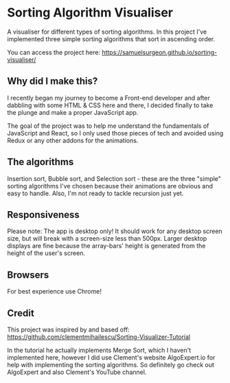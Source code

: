 # Sorting Algorithm Visualiser
A visualiser for different types of sorting algorithms. In this project I've implemented three simple sorting algorithms that sort in ascending order.

You can access the project here: https://samuelsurgeon.github.io/sorting-visualiser/

## Why did I make this?
I recently began my journey to become a Front-end developer and after dabbling with some HTML & CSS here and there, I decided finally to take the plunge and make a proper JavaScript app.

The goal of the project was to help me understand the fundamentals of JavaScript and React, so I only used those pieces of tech and avoided using Redux or any other addons for the animations.

## The algorithms

Insertion sort, Bubble sort, and Selection sort - these are the three "simple" sorting algorithms I've chosen because their animations are obvious and easy to handle. Also, I'm not ready to tackle recursion just yet.

## Responsiveness

Please note: The app is desktop only! It should work for any desktop screen size, but will break with a screen-size less than 500px. Larger desktop displays are fine because the array-bars' height is generated from the height of the user's screen.

## Browsers

For best experience use Chrome!

## Credit
This project was inspired by and based off: https://github.com/clementmihailescu/Sorting-Visualizer-Tutorial

In the tutorial he actually implements Merge Sort, which I haven't implemented here, however I did use Clement's website AlgoExpert.io for help with implementing the sorting algorithms. So definitely go check out AlgoExpert and also Clement's YouTube channel.
